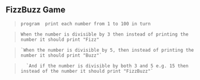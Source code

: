 ## FizzBuzz Game 

> `program  print each number from 1 to 100 in turn` 

>   `When the number is divisible by 3 then instead of printing the number it should print "Fizz"` 

>     `When the number is divisible by 5, then instead of printing the number it should print "Buzz"` 

>       `And if the number is divisible by both 3 and 5 e.g. 15 then instead of the number it should print "FizzBuzz"`

